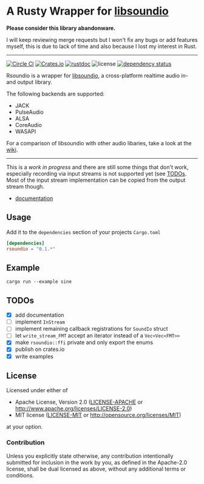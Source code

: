 # A Rusty Wrapper for [libsoundio](http://libsound.io)

**Please consider this library abandonware.**

I will keep reviewing merge requests but I won't fix any bugs or add features myself, this is due to lack of time and also because I lost my interest in Rust.

---

[![Circle CI](https://circleci.com/gh/klingtnet/rsoundio.svg?style=svg)](https://circleci.com/gh/klingtnet/rsoundio)
[![Crates.io](https://img.shields.io/crates/v/rustc-serialize.svg)](https://crates.io/crates/rsoundio)
[![rustdoc](https://img.shields.io/badge/rustdoc-hosted-blue.svg)](https://docs.klingt.net/rustdoc/rsoundio)
![license](https://img.shields.io/badge/license-MIT%2FApache%202.0-blue.svg)
[![dependency status](https://deps.rs/repo/github/klingtnet/rsoundio/status.svg)](https://deps.rs/repo/github/klingtnet/rsoundio)

Rsoundio is a wrapper for [libsoundio](https://github.com/andrewrk/libsoundio), a cross-platform realtime audio in- and output library.

The following backends are supported:

- JACK
- PulseAudio
- ALSA
- CoreAudio
- WASAPI

For a comparison of libsoundio with other audio libaries, take a look at the [wiki](https://github.com/andrewrk/libsoundio/wiki).

---

This is a *work in progress* and there are still some things that don't work, especially recording via input streams is not supported yet (see [TODOs](#todos).
Most of the input stream implementation can be copied from the output stream though.

- [documentation](https://docs.klingt.net/rustdoc/rsoundio/)

## Usage

Add it to the `dependencies` section of your projects `Cargo.toml`

```toml
[dependencies]
rsoundio = "0.1.*"
```

## Example

`cargo run --example sine`

## TODOs

- [x] add documentation
- [ ] implement `InStream`
- [ ] implement remaining callback registrations for `SoundIo` struct
- [ ] let `write_stream_FMT` accept an iterator instead of a `Vec<Vec<FMT>>`
- [x] make `rsoundio::ffi` private and only export the enums
- [x] publish on crates.io
- [x] write examples

## License

Licensed under either of

- Apache License, Version 2.0 ([LICENSE-APACHE](LICENSE-APACHE) or http://www.apache.org/licenses/LICENSE-2.0)
- MIT license ([LICENSE-MIT](LICENSE-MIT) or http://opensource.org/licenses/MIT)

at your option.

### Contribution

Unless you explicitly state otherwise, any contribution intentionally submitted
for inclusion in the work by you, as defined in the Apache-2.0 license, shall be dual licensed as above, without any
additional terms or conditions.
